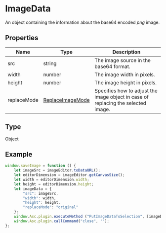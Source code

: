 # ImageData

An object containing the information about the base64 encoded *png* image.

## Properties

| Name | Type | Description |
| ---- | ---- | ----------- |
| src | string | The image source in the base64 format. |
| width | number | The image width in pixels. |
| height | number | The image height in pixels. |
| replaceMode | [ReplaceImageMode](../Enumeration/ReplaceImageMode.md) | Specifies how to adjust the image object in case of replacing the selected image. |
## Type

Object



## Example

```javascript editor-pptx
window.saveImage = function () {
    let imageSrc = imageEditor.toDataURL();
    let editorDimension = imageEditor.getCanvasSize();
    let width = editorDimension.width;
    let height = editorDimension.height;
    let imageData = {
        "src": imageSrc,
        "width": width,
        "height": height,
        "replaceMode": "original"
    };
    window.Asc.plugin.executeMethod ("PutImageDataToSelection", [imageData]);
    window.Asc.plugin.callCommand("close", "");
};
```
